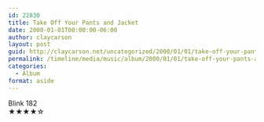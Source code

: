 ```yaml
---
id: 22830
title: Take Off Your Pants and Jacket
date: 2000-01-01T00:00:00-06:00
author: claycarson
layout: post
guid: http://claycarson.net/uncategorized/2000/01/01/take-off-your-pants-and-jacket/
permalink: /timeline/media/music/album/2000/01/01/take-off-your-pants-and-jacket/
categories:
  - Album
format: aside
---
```

<div class="media-details"></div>

<div class="media-creator">Blink 182</div>

<div class="media-rating">★★★★☆</div>